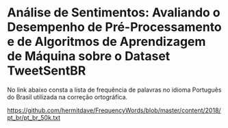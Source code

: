 # Análise de Sentimentos: Avaliando o Desempenho de Pré-Processamento e de Algoritmos de Aprendizagem de Máquina sobre o Dataset TweetSentBR #

No link abaixo consta a lista de frequência de palavras no idioma Português do Brasil utilizada na correção ortográfica.

https://github.com/hermitdave/FrequencyWords/blob/master/content/2018/pt_br/pt_br_50k.txt
